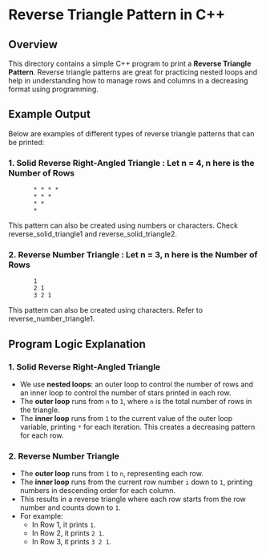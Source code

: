 # Reverse Triangle Pattern in C++

## Overview
This directory contains a simple C++ program to print a **Reverse Triangle Pattern**. Reverse triangle patterns are great for practicing nested loops and help in understanding how to manage rows and columns in a decreasing format using programming.

## Example Output
Below are examples of different types of reverse triangle patterns that can be printed:

### 1. **Solid Reverse Right-Angled Triangle** : Let n = 4, n here is the Number of Rows
```
       * * * *
       * * *
       * *
       *
```
This pattern can also be created using numbers or characters. Check reverse_solid_triangle1 and reverse_solid_triangle2.

### 2. **Reverse Number Triangle** : Let n = 3, n here is the Number of Rows
```
       1
       2 1
       3 2 1
```
This pattern can also be created using characters. Refer to reverse_number_triangle1.

## Program Logic Explanation

### 1. Solid Reverse Right-Angled Triangle
- We use **nested loops**: an outer loop to control the number of rows and an inner loop to control the number of stars printed in each row.
- The **outer loop** runs from `n` to `1`, where `n` is the total number of rows in the triangle.
- The **inner loop** runs from `1` to the current value of the outer loop variable, printing `*` for each iteration. This creates a decreasing pattern for each row.

### 2. Reverse Number Triangle
- The **outer loop** runs from `1` to `n`, representing each row.
- The **inner loop** runs from the current row number `i` down to `1`, printing numbers in descending order for each column.
- This results in a reverse triangle where each row starts from the row number and counts down to `1`.
- For example:
  - In Row 1, it prints `1`.
  - In Row 2, it prints `2 1`.
  - In Row 3, it prints `3 2 1`.
